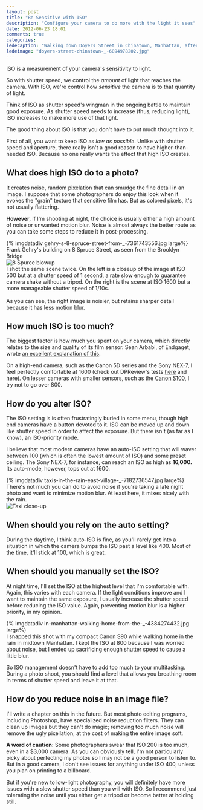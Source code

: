 ```yaml
---
layout: post
title: "Be Sensitive with ISO"
description: "Configure your camera to do more with the light it sees"
date: 2012-06-23 18:01
comments: true
categories: 
ledecaption: "Walking down Doyers Street in Chinatown, Manhattan, after dim-sum."
ledeimage: "doyers-street-chinatown-_-6894978202.jpg" 
---
```


ISO is a measurement of your camera's sensitivity to light.

So with shutter speed, we control the *amount* of light that reaches the camera. With ISO, we're control how *sensitive* the camera is to that quantity of light. 

Think of ISO as shutter speed's wingman in the ongoing battle to maintain good exposure. As shutter speed needs to increase (thus, reducing light), ISO increases to make more use of that light.
<!--more-->



The good thing about ISO is that you don't have to put much thought into it.

First of all, you want to keep ISO as *low as possible*. Unlike with shutter speed and aperture, there really isn't a good reason to have higher-than-needed ISO. Because no one really wants the effect that high ISO creates.

## What does high ISO do to a photo?
It creates noise, random pixelation that can smudge the fine detail in an image. I suppose that some photographers do enjoy this look when it evokes the "grain" texture that sensitive film has. But as colored pixels, it's not usually flattering.

**However**, if I'm shooting at night, the choice is usually either a high amount of noise or unwanted motion blur. Noise is almost always the better route as you can take some steps to reduce it in post-processing.

<div class="wide imgwrap feature">{% imgdatadiv gehry-s-8-spruce-street-from-_-7361743556.jpg large%}
<div class="caption">Frank Gehry's building on 8 Spruce Street, as seen from the Brooklyn Bridge</div>	
</div>


<div class="imgwrap medium">
	<img src="{{site.graphics_dir}}/8-spruce-noise.jpg" alt="8 Spurce blowup">	
	<div class="caption">
		I shot the same scene twice. On the left is a closeup of the image at ISO 500 but at a shutter speed of 1 second, a rate slow enough to guarantee camera shake without a tripod. On the right is the scene at ISO 1600 but a more manageable shutter speed of 1/10s.
		<br><br>
		As you can see, the right image is noisier, but retains sharper detail because it has less motion blur.
	</div>
</div>



## How much ISO is too much?
The biggest factor is how much you spent on your camera, which directly relates to the size and quality of its film sensor. Sean Arbabi, of Endgaget, wrote [an excellent explanation of this](http://www.engadget.com/2011/12/16/engadget-primed-why-your-cameras-sensor-size-matters/ "Engadget Primed: Why your camera's sensor size matters -- Engadget").

On a high-end camera, such as the Canon 5D series and the Sony NEX-7, I feel perfectly comfortable at 1600 (check out DPReview's tests [here](http://www.dpreview.com/reviews/canoneos5dmarkii/38 "Canon EOS 5D Mark II In-depth Review: Digital Photography Review") and [here](http://www.dpreview.com/reviews/sonynex7/26 "Sony NEX-7 In-Depth Review: Digital Photography Review")). On lesser cameras with smaller sensors, such as the [Canon S100](http://www.dpreview.com/reviews/canons100/11 "Canon PowerShot S100 Review: Digital Photography Review"), I try not to go over 800.


## How do you alter ISO?
The ISO setting is is often frustratingly buried in some menu, though high end cameras have a button devoted to it. ISO can be moved up and down like shutter speed in order to affect the exposure. But there isn't (as far as I know), an ISO-priority mode.

I believe that most modern cameras have an auto-ISO setting that will waver between 100 (which is often the lowest amount of ISO) and some preset ceiling. The Sony NEX-7, for instance, can reach an ISO as high as **16,000.** Its auto-mode, however, tops out at 1600.



<div class="wide imgwrap feature">{% imgdatadiv taxis-in-the-rain-east-village-_-7182736547.jpg large%}
<div class="caption">There's not much you can do to avoid noise if you're taking a late night photo and want to minimize motion blur. At least here, it mixes nicely with the rain.</div>	
</div>

<div class="imgwrap medium">
	<img src="{{site.graphics_dir}}/taxi-noise-rain.jpg" alt="Taxi close-up">	
</div>


## When should you rely on the auto setting?

During the daytime, I think auto-ISO is fine, as you'll rarely get into a situation in which the camera bumps the ISO past a level like 400. Most of the time, it'll stick at 100, which is great.

## When should you manually set the ISO?
At night time, I'll set the ISO at the highest level that I'm comfortable with. Again, this varies with each camera. If the light conditions improve and I want to maintain the same exposure, I usually increase the shutter speed before reducing the ISO value. Again, preventing motion blur is a higher priority, in my opinion.



<div class="wide imgwrap feature">{% imgdatadiv in-manhattan-walking-home-from-the-_-4384274432.jpg large%}
<div class="caption">I snapped this shot with my compact Canon S90 while walking home in the rain in midtown Manhattan. I kept the ISO at 800 because I was worried about noise, but I ended up sacrificing enough shutter speed to cause a little blur.</div>	
</div>


So ISO management doesn't have to add too much to your multitasking. During a photo shoot, you should find a level that allows you breathing room in terms of shutter speed and leave it at that.


## How do you reduce noise in an image file?

I'll write a chapter on this in the future. But most photo editing programs, including Photoshop, have specialized noise reduction filters. They can clean up images but they can't do magic; removing too much noise will remove the ugly pixellation, at the cost of making the entire image soft.


**A word of caution:** Some photographers swear that ISO 200 is too much, even in a $3,000 camera. As you can obviously tell, I'm not particularly picky about perfecting my photos so I may not be a good person to listen to. But in a good camera, I don't see issues for anything under ISO 400, unless you plan on printing to a billboard.

But if you're new to low-light photography, you will definitely have more issues with a slow shutter speed than you will with ISO. So I recommend just tolerating the noise until you either get a tripod or become better at holding still.





